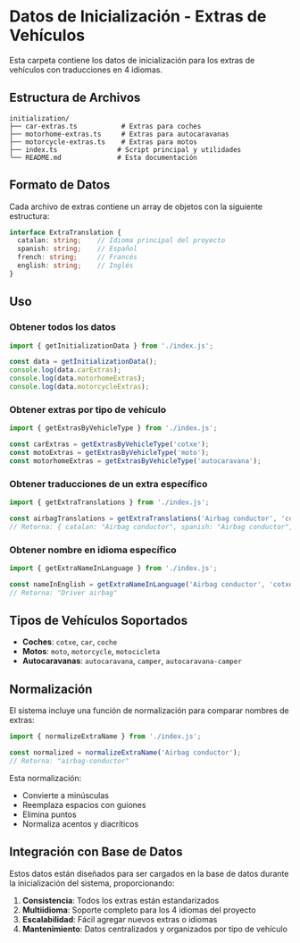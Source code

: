 # Datos de Inicialización - Extras de Vehículos

Esta carpeta contiene los datos de inicialización para los extras de vehículos con traducciones en 4 idiomas.

## Estructura de Archivos

```
initialization/
├── car-extras.ts           # Extras para coches
├── motorhome-extras.ts     # Extras para autocaravanas
├── motorcycle-extras.ts    # Extras para motos
├── index.ts               # Script principal y utilidades
└── README.md              # Esta documentación
```

## Formato de Datos

Cada archivo de extras contiene un array de objetos con la siguiente estructura:

```typescript
interface ExtraTranslation {
  catalan: string;    // Idioma principal del proyecto
  spanish: string;    // Español
  french: string;     // Francés
  english: string;    // Inglés
}
```

## Uso

### Obtener todos los datos
```typescript
import { getInitializationData } from './index.js';

const data = getInitializationData();
console.log(data.carExtras);
console.log(data.motorhomeExtras);
console.log(data.motorcycleExtras);
```

### Obtener extras por tipo de vehículo
```typescript
import { getExtrasByVehicleType } from './index.js';

const carExtras = getExtrasByVehicleType('cotxe');
const motoExtras = getExtrasByVehicleType('moto');
const motorhomeExtras = getExtrasByVehicleType('autocaravana');
```

### Obtener traducciones de un extra específico
```typescript
import { getExtraTranslations } from './index.js';

const airbagTranslations = getExtraTranslations('Airbag conductor', 'cotxe');
// Retorna: { catalan: "Airbag conductor", spanish: "Airbag conductor", french: "Airbag conducteur", english: "Driver airbag" }
```

### Obtener nombre en idioma específico
```typescript
import { getExtraNameInLanguage } from './index.js';

const nameInEnglish = getExtraNameInLanguage('Airbag conductor', 'cotxe', 'english');
// Retorna: "Driver airbag"
```

## Tipos de Vehículos Soportados

- **Coches**: `cotxe`, `car`, `coche`
- **Motos**: `moto`, `motorcycle`, `motocicleta`
- **Autocaravanas**: `autocaravana`, `camper`, `autocaravana-camper`

## Normalización

El sistema incluye una función de normalización para comparar nombres de extras:

```typescript
import { normalizeExtraName } from './index.js';

const normalized = normalizeExtraName('Airbag conductor');
// Retorna: "airbag-conductor"
```

Esta normalización:
- Convierte a minúsculas
- Reemplaza espacios con guiones
- Elimina puntos
- Normaliza acentos y diacríticos

## Integración con Base de Datos

Estos datos están diseñados para ser cargados en la base de datos durante la inicialización del sistema, proporcionando:

1. **Consistencia**: Todos los extras están estandarizados
2. **Multiidioma**: Soporte completo para los 4 idiomas del proyecto
3. **Escalabilidad**: Fácil agregar nuevos extras o idiomas
4. **Mantenimiento**: Datos centralizados y organizados por tipo de vehículo